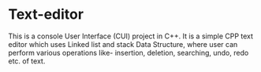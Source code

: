 # Text-editor
This is a console User Interface (CUI) project in C++. It is a simple CPP text editor which uses Linked list and stack Data Structure, where user can perform various operations like- insertion, deletion, searching, undo, redo etc. of text. 
